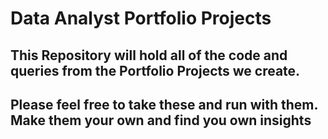 #  Data Analyst Portfolio Projects

## This Repository will hold all of the code and queries from the Portfolio Projects we create.

## Please feel free to take these and run with them. Make them your own and find you own insights
